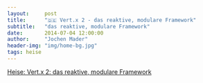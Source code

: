 ```yaml
---
layout:     post
title:      "🇩🇪 Vert.x 2 - das reaktive, modulare Framework"
subtitle:   "das reaktive, modulare Framework"
date:       2014-07-04 12:00:00
author:     "Jochen Mader"
header-img: "img/home-bg.jpg"
tags: heise
---
```

[Heise: Vert.x 2: das reaktive, modulare Framework](http://www.heise.de/developer/artikel/Vert-x-2-das-reaktive-modulare-Framework-2248970.html)